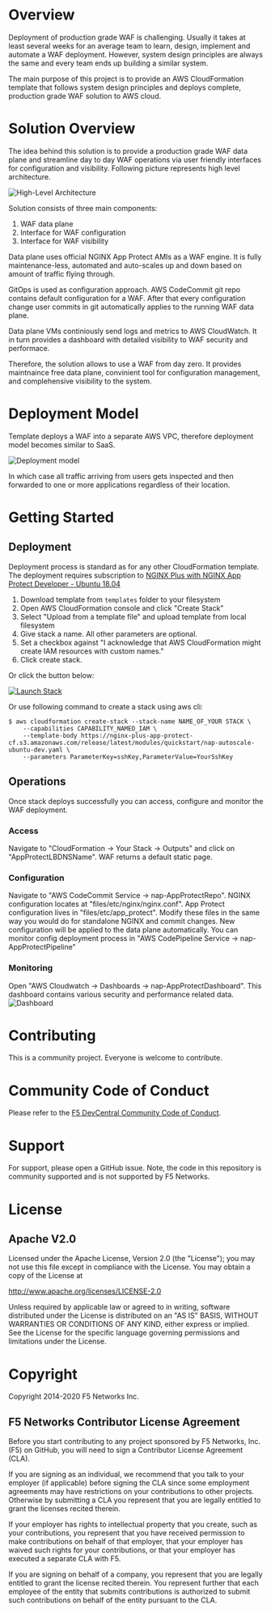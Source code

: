 # Overview

Deployment of production grade WAF is challenging. Usually it takes at least several weeks for an average team to learn, design, implement and automate a WAF deployment. However, system design principles are always the same and every team ends up building a similar system.

The main purpose of this project is to provide an AWS CloudFormation template that follows system design principles and deploys complete, production grade WAF solution to AWS cloud. 

# Solution Overview

The idea behind this solution is to provide a production grade WAF data plane and streamline day to day WAF operations via user friendly interfaces for configuration and visibility. Following picture represents high level architecture.

![High-Level Architecture](images/high-level-architecture.png)

Solution consists of three main components:
1. WAF data plane
2. Interface for WAF configuration 
3. Interface for WAF visibility

Data plane uses official NGINX App Protect AMIs as a WAF engine. It is fully maintenance-less, automated and auto-scales up and down based on amount of traffic flying through.

GitOps is used as configuration approach. AWS CodeCommit git repo contains default configuration for a WAF. After that every configuration change user commits in git automatically applies to the running WAF data plane.

Data plane VMs continiously send logs and metrics to AWS CloudWatch. It in turn provides a dashboard with detailed visibility to WAF security and performace.

Therefore, the solution allows to use a WAF from day zero. It provides maintnaince free data plane, convinient tool for configuration management, and complehensive visibility to the system.

# Deployment Model

Template deploys a WAF into a separate AWS VPC, therefore deployment model becomes similar to SaaS.

![Deployment model](images/deployment-model.png)

In which case all traffic arriving from users gets inspected and then forwarded to one or more applications regardless of their location.

# Getting Started

## Deployment

Deployment process is standard as for any other CloudFormation template. The deployment requires subscription to [NGINX Plus with NGINX App Protect Developer - Ubuntu 18.04](https://aws.amazon.com/marketplace/pp/prodview-xogyq23b3mfge)

1. Download template from `templates` folder to your filesystem
2. Open AWS CloudFormation console and click "Create Stack"
3. Select "Upload from a template file" and upload template from local filesystem
4. Give stack a name. All other parameters are optional.
5. Set a checkbox against "I acknowledge that AWS CloudFormation might create IAM resources with custom names."
6. Click create stack.

Or click the button below:

[![Launch Stack](https://s3.amazonaws.com/cloudformation-examples/cloudformation-launch-stack.png)](https://console.aws.amazon.com/cloudformation/home?#/stacks/new?stackName=NAP&templateURL=https://nginx-plus-app-protect-cf.s3.amazonaws.com/release/latest/modules/quickstart/nap-autoscale-ubuntu-dev.yaml)

Or use following command to create a stack using aws cli:
```
$ aws cloudformation create-stack --stack-name NAME_OF_YOUR STACK \
    --capabilities CAPABILITY_NAMED_IAM \
    --template-body https://nginx-plus-app-protect-cf.s3.amazonaws.com/release/latest/modules/quickstart/nap-autoscale-ubuntu-dev.yaml \
    --parameters ParameterKey=sshKey,ParameterValue=YourSshKey
```

## Operations

Once stack deploys successfully you can access, configure and monitor the WAF deployment.

### Access

Navigate to "CloudFormation -> Your Stack -> Outputs" and click on "AppProtectLBDNSName". WAF returns a default static page.

### Configuration

Navigate to "AWS CodeCommit Service -> nap-AppProtectRepo". NGINX configuration locates at "files/etc/nginx/nginx.conf". App Protect configuration lives in "files/etc/app_protect". Modify these files in the same way you would do for standalone NGINX and commit changes. New configuration will be applied to the data plane automatically. You can monitor config deployment process in "AWS CodePipeline Service -> nap-AppProtectPipeline"

### Monitoring

Open "AWS Cloudwatch -> Dashboards -> nap-AppProtectDashboard". This dashboard contains various security and performance related data.
![Dashboard](images/dashboard.png)

# Contributing

This is a community project. Everyone is welcome to contribute.

# Community Code of Conduct

Please refer to the [F5 DevCentral Community Code of Conduct](code_of_conduct.md).

# Support

For support, please open a GitHub issue.  Note, the code in this repository is community supported and is not supported by F5 Networks.

# License

## Apache V2.0

Licensed under the Apache License, Version 2.0 (the "License"); you may not use
this file except in compliance with the License. You may obtain a copy of the
License at

http://www.apache.org/licenses/LICENSE-2.0

Unless required by applicable law or agreed to in writing, software
distributed under the License is distributed on an "AS IS" BASIS,
WITHOUT WARRANTIES OR CONDITIONS OF ANY KIND, either express or implied.
See the License for the specific language governing permissions and limitations
under the License.

# Copyright

Copyright 2014-2020 F5 Networks Inc.

## F5 Networks Contributor License Agreement

Before you start contributing to any project sponsored by F5 Networks, Inc. (F5) on GitHub, you will need to sign a Contributor License Agreement (CLA).

If you are signing as an individual, we recommend that you talk to your employer (if applicable) before signing the CLA since some employment agreements may have restrictions on your contributions to other projects.
Otherwise by submitting a CLA you represent that you are legally entitled to grant the licenses recited therein.

If your employer has rights to intellectual property that you create, such as your contributions, you represent that you have received permission to make contributions on behalf of that employer, that your employer has waived such rights for your contributions, or that your employer has executed a separate CLA with F5.

If you are signing on behalf of a company, you represent that you are legally entitled to grant the license recited therein.
You represent further that each employee of the entity that submits contributions is authorized to submit such contributions on behalf of the entity pursuant to the CLA.